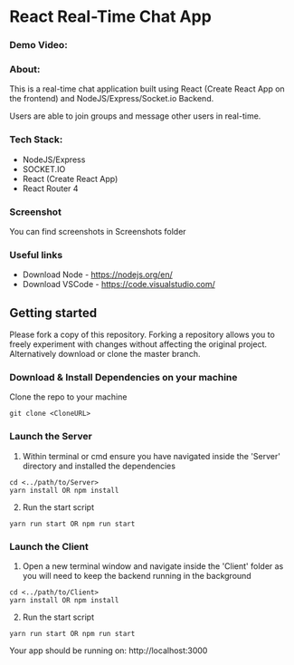 # React Real-Time Chat App
### Demo Video:

### About:

This is a real-time chat application built using React (Create React App on the frontend) and NodeJS/Express/Socket.io Backend.

Users are able to join groups and message other users in real-time.

### Tech Stack:

* NodeJS/Express
* SOCKET.IO
* React (Create React App)
* React Router 4

### Screenshot
You can find screenshots in Screenshots folder
<!--
<p align="center">
<h5>New User-1 Joining</h5>
    <img style="height:200px;width:200px;" src="https://drive.google.com/file/d/1PFXxcfpBQpU_S0KajGGl_qUoy7k0_gJF/view?usp=share_link">  
</p>-->






### Useful links

* Download Node - https://nodejs.org/en/
* Download VSCode - https://code.visualstudio.com/

## Getting started

Please fork a copy of this repository. Forking a repository allows you to freely experiment with changes without affecting the original project. Alternatively download or clone the master branch.

### Download & Install Dependencies on your machine 

Clone the repo to your machine 

```
git clone <CloneURL>
```

### Launch the Server

1)	Within terminal or cmd ensure you have navigated inside the 'Server' directory and installed the dependencies

```
cd <../path/to/Server> 
yarn install OR npm install
```

2) Run the start script

``` 
yarn run start OR npm run start
```

### Launch the Client

1) Open a new terminal window and navigate inside the 'Client' folder as you will need to keep the backend running in the background

```
cd <../path/to/Client> 
yarn install OR npm install
```

2) Run the start script

``` 
yarn run start OR npm run start
```

Your app should be running on: http://localhost:3000
